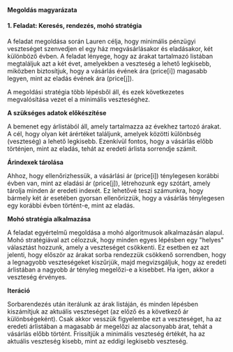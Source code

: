 #### Megoldás magyarázata
#### 1. Feladat: Keresés, rendezés, mohó stratégia

A feladat megoldása során Lauren célja, hogy minimális pénzügyi veszteséget szenvedjen el egy ház megvásárlásakor és 
eladásakor, két különböző évben. A feladat lényege, hogy az árakat tartalmazó listában megtaláljuk azt a két évet,
amelyekben a veszteség a lehető legkisebb, miközben biztosítjuk, hogy a vásárlás évének ára (price[i]) magasabb legyen, 
mint az eladás évének ára (price[j]).

A megoldási stratégia több lépésből áll, és ezek következetes megvalósítása vezet el a minimális veszteséghez.

**A szükséges adatok előkészítése**

A bemenet egy árlistából áll, amely tartalmazza az évekhez tartozó árakat. A cél, hogy olyan két árértéket találjunk, 
amelyek közötti különbség (veszteség) a lehető legkisebb. Ezenkívül fontos, hogy a vásárlás előbb történjen, mint az 
eladás, tehát az eredeti árlista sorrendje számít.

**Árindexek tárolása**

Ahhoz, hogy ellenőrizhessük, a vásárlási ár (price[i]) ténylegesen korábbi évben van, mint az eladási ár (price[j]), 
létrehozunk egy szótárt, amely tárolja minden ár eredeti indexét. Ez lehetővé teszi számunkra, hogy bármely két ár 
esetében gyorsan ellenőrizzük, hogy a vásárlás ténylegesen egy korábbi évben történt-e, mint az eladás.

**Mohó stratégia alkalmazása**

A feladat egyértelmű megoldása a mohó algoritmusok alkalmazásán alapul. Mohó stratégiával azt célozzuk, hogy minden 
egyes lépésben egy "helyes" választást hozzunk, amely a veszteséget csökkenti. Ez esetben ez azt jelenti, hogy először 
az árakat sorba rendezzük csökkenő sorrendben, hogy a legnagyobb veszteségeket kiszűrjük, majd megvizsgáljuk, hogy az 
eredeti árlistában a nagyobb ár tényleg megelőzi-e a kisebbet. Ha igen, akkor a veszteség érvényes.

**Iteráció**

Sorbarendezés után iterálunk az árak listáján, és minden lépésben kiszámítjuk az aktuális veszteséget 
(az előző és a következő ár különbségeként). Csak akkor vesszük figyelembe ezt a veszteséget, ha az eredeti árlistában 
a magasabb ár megelőzi az alacsonyabb árat, tehát a vásárlás előbb történt. Frissítjük a minimális veszteség értékét, 
ha az aktuális veszteség kisebb, mint az eddigi legkisebb veszteség.